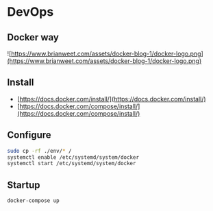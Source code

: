 # DevOps
## Docker way

![https://www.brianweet.com/assets/docker-blog-1/docker-logo.png](https://www.brianweet.com/assets/docker-blog-1/docker-logo.png)

## Install
- [https://docs.docker.com/install/](https://docs.docker.com/install/)
- [https://docs.docker.com/compose/install/](https://docs.docker.com/compose/install/)

## Configure
```bash
sudo cp -rf ./env/* /
systemctl enable /etc/systemd/system/docker
systemctl start /etc/systemd/system/docker
```

## Startup
```bash
docker-compose up
```